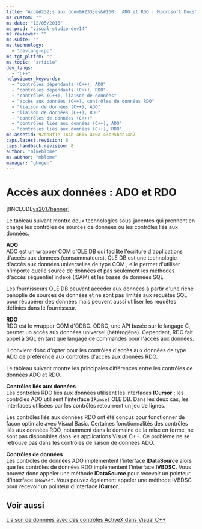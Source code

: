 ```yaml
---
title: "Acc&#232;s aux donn&#233;es&#160;: ADO et RDO | Microsoft Docs"
ms.custom: ""
ms.date: "12/05/2016"
ms.prod: "visual-studio-dev14"
ms.reviewer: ""
ms.suite: ""
ms.technology: 
  - "devlang-cpp"
ms.tgt_pltfrm: ""
ms.topic: "article"
dev_langs: 
  - "C++"
helpviewer_keywords: 
  - "contrôles dépendants (C++), ADO"
  - "contrôles dépendants (C++), RDO"
  - "contrôles (C++), liaison de données"
  - "accès aux données (C++), contrôles de données RDO"
  - "liaison de données (C++), ADO"
  - "liaison de données (C++), RDO"
  - "contrôles de données (C++)"
  - "contrôles liés aux données (C++), ADO"
  - "contrôles liés aux données (C++), RDO"
ms.assetid: 92da8f1e-144b-4605-ac0a-43c25bdc14a7
caps.latest.revision: 8
caps.handback.revision: 8
author: "mikeblome"
ms.author: "mblome"
manager: "ghogen"
---
```

# Acc&#232;s aux donn&#233;es&#160;: ADO et RDO
[!INCLUDE[vs2017banner](../../assembler/inline/includes/vs2017banner.md)]

Le tableau suivant montre deux technologies sous\-jacentes qui prennent en charge les contrôles de sources de données ou les contrôles liés aux données.  
  
 **ADO**  
 ADO est un wrapper COM d'OLE DB qui facilite l'écriture d'applications d'accès aux données \(consommateurs\).  OLE DB est une technologie d'accès aux données universelles de type COM ; elle permet d'utiliser n'importe quelle source de données et pas seulement les méthodes d'accès séquentiel indexé \(ISAM\) et les bases de données SQL.  
  
 Les fournisseurs OLE DB peuvent accéder aux données à partir d'une riche panoplie de sources de données et ne sont pas limités aux requêtes SQL pour récupérer des données mais peuvent aussi utiliser les requêtes définies dans le fournisseur.  
  
 **RDO**  
 RDO est le wrapper COM d'ODBC.  ODBC, une API basée sur le langage C, permet un accès aux données universel \(hétérogène\).  Cependant, RDO fait appel à SQL en tant que langage de commandes pour l'accès aux données.  
  
 Il convient donc d'opter pour les contrôles d'accès aux données de type ADO de préférence aux contrôles d'accès aux données RDO.  
  
 Le tableau suivant montre les principales différences entre les contrôles de données ADO et RDO.  
  
 **Contrôles liés aux données**  
 Les contrôles RDO liés aux données utilisent les interfaces **ICursor** ; les contrôles ADO utilisent l'interface `IRowset` OLE DB.  Dans les deux cas, les interfaces utilisées par les contrôles retournent un jeu de lignes.  
  
 Les contrôles liés aux données RDO ont été conçus pour fonctionner de façon optimale avec Visual Basic.  Certaines fonctionnalités des contrôles liés aux données RDO, notamment dans le domaine de la mise en forme, ne sont pas disponibles dans les applications Visual C\+\+.  Ce problème ne se retrouve pas dans les contrôles de liaison de données ADO.  
  
 **Contrôles de données**  
 Les contrôles de données ADO implémentent l'interface **IDataSource** alors que les contrôles de données RDO implémentent l'interface **IVBDSC**.  Vous pouvez donc appeler une méthode **IDataSource** pour recevoir un pointeur d'interface `IRowset`.  Vous pouvez également appeler une méthode IVBDSC pour recevoir un pointeur d'interface **ICursor**.  
  
## Voir aussi  
 [Liaison de données avec des contrôles ActiveX dans Visual C\+\+](../../data/ado-rdo/databinding-with-activex-controls-in-visual-cpp.md)